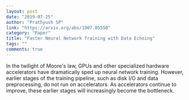 ```yaml
---
layout: post
date: "2019-07-25"
author: "Prathyush SP"
link: "https://arxiv.org/abs/1907.05550"
category: "Paper"
title: "Faster Neural Network Training with Data Echoing"
tags: ""
comments: true
---
```

In the twilight of Moore's law, GPUs and other specialized hardware accelerators have dramatically sped up neural network training. However, earlier stages of the training pipeline, such as disk I/O and data preprocessing, do not run on accelerators. As accelerators continue to improve, these earlier stages will increasingly become the bottleneck. 